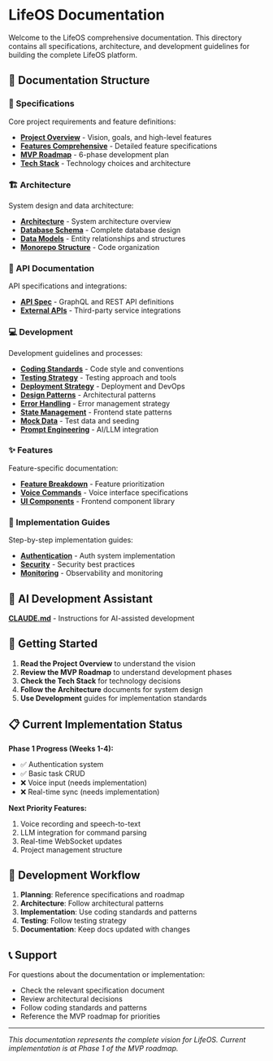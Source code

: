 # LifeOS Documentation

Welcome to the LifeOS comprehensive documentation. This directory contains all specifications, architecture, and development guidelines for building the complete LifeOS platform.

## 📁 Documentation Structure

### 🎯 Specifications
Core project requirements and feature definitions:
- **[Project Overview](specifications/project-overview.md)** - Vision, goals, and high-level features
- **[Features Comprehensive](specifications/features-comprehensive.md)** - Detailed feature specifications
- **[MVP Roadmap](specifications/mvp-roadmap.md)** - 6-phase development plan
- **[Tech Stack](specifications/tech-stack.md)** - Technology choices and architecture

### 🏗️ Architecture
System design and data architecture:
- **[Architecture](architecture/architecture.md)** - System architecture overview
- **[Database Schema](architecture/database-schema.md)** - Complete database design
- **[Data Models](architecture/data-models.md)** - Entity relationships and structures
- **[Monorepo Structure](architecture/monorepo-structure.md)** - Code organization

### 🔌 API Documentation
API specifications and integrations:
- **[API Spec](api/api-spec.md)** - GraphQL and REST API definitions
- **[External APIs](api/external-apis.md)** - Third-party service integrations

### 💻 Development
Development guidelines and processes:
- **[Coding Standards](development/coding-standards.md)** - Code style and conventions
- **[Testing Strategy](development/testing-strategy.md)** - Testing approach and tools
- **[Deployment Strategy](development/deployment-strategy.md)** - Deployment and DevOps
- **[Design Patterns](development/design-patterns.md)** - Architectural patterns
- **[Error Handling](development/error-handling.md)** - Error management strategy
- **[State Management](development/state-management.md)** - Frontend state patterns
- **[Mock Data](development/mock-data.md)** - Test data and seeding
- **[Prompt Engineering](development/prompt-engineering.md)** - AI/LLM integration

### ✨ Features
Feature-specific documentation:
- **[Feature Breakdown](features/feature-breakdown.md)** - Feature prioritization
- **[Voice Commands](features/voice-commands.md)** - Voice interface specifications
- **[UI Components](features/ui-components.md)** - Frontend component library

### 📖 Implementation Guides
Step-by-step implementation guides:
- **[Authentication](guides/authentication.md)** - Auth system implementation
- **[Security](guides/security.md)** - Security best practices
- **[Monitoring](guides/monitoring.md)** - Observability and monitoring

## 🤖 AI Development Assistant

**[CLAUDE.md](../CLAUDE.md)** - Instructions for AI-assisted development

## 🚀 Getting Started

1. **Read the Project Overview** to understand the vision
2. **Review the MVP Roadmap** to understand development phases
3. **Check the Tech Stack** for technology decisions
4. **Follow the Architecture** documents for system design
5. **Use Development** guides for implementation standards

## 📋 Current Implementation Status

**Phase 1 Progress (Weeks 1-4):**
- ✅ Authentication system
- ✅ Basic task CRUD
- ❌ Voice input (needs implementation)
- ❌ Real-time sync (needs implementation)

**Next Priority Features:**
1. Voice recording and speech-to-text
2. LLM integration for command parsing
3. Real-time WebSocket updates
4. Project management structure

## 🔄 Development Workflow

1. **Planning**: Reference specifications and roadmap
2. **Architecture**: Follow architectural patterns
3. **Implementation**: Use coding standards and patterns
4. **Testing**: Follow testing strategy
5. **Documentation**: Keep docs updated with changes

## 📞 Support

For questions about the documentation or implementation:
- Check the relevant specification document
- Review architectural decisions
- Follow coding standards and patterns
- Reference the MVP roadmap for priorities

---

*This documentation represents the complete vision for LifeOS. Current implementation is at Phase 1 of the MVP roadmap.*